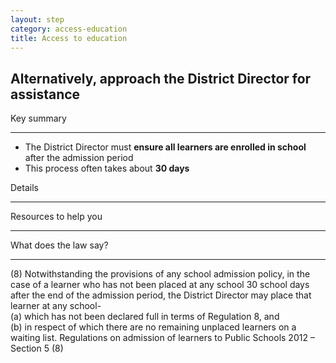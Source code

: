```yaml
---
layout: step
category: access-education
title: Access to education
---
```

<h2 class="step-title">
  <i class="fa fa-fw fa-question-circle" aria-hidden="true"></i> Alternatively, approach the District Director for assistance
</h2>

<div class="row flex">
  <div class="col-md-6">
    <div class="summary">
      <div class="header"><i class="fa fa-fw fa-exclamation-circle" aria-hidden="true"></i> Key summary</div>
      <hr>
      <ul class="fa-ul">
        <li><i class="fa-li fa fa-gavel"></i>The District Director must <b>ensure all learners are enrolled in school</b> after the admission period</li>
        <li><i class="fa-li fa fa-clock-o"></i>This process often takes about <b>30 days</b></li>
      </ul>
    </div>
  </div>
  <div class="col-md-6">
    <div class="intro">
        <div class="header"><i class="fa fa-fw fa-info-circle" aria-hidden="true"></i> Details</div>
        <hr>
    </div>
  </div>
</div>

<div class="row">
  <div class="col-md-6">
    <div class="resources">
      <div class="header">
        <i class="fa fa-fw fa-wrench" aria-hidden="true"></i> Resources to help you
      </div>
      <hr>
      <div class="body">
      </div>
    </div>
  </div>
  <div class="col-md-6">
    <div class="legal-info">
      <div class="header">
        <i class="fa fa-fw fa-gavel" aria-hidden="true"></i> What does the law say?
      </div>
      <hr>
      <div class="body">
        <p>(8) Notwithstanding the provisions of any school admission policy, in the case of a learner who has not been placed at any school 30 school days after the end of the admission period, the District Director may place that learner at any school-
          <br>(a) which has not been declared full in terms of Regulation 8, and
          <br>(b) in respect of which there are no remaining unplaced learners on a waiting list. Regulations on admission of learners to Public Schools 2012 – Section 5 (8)</p>
      </div>
    </div>
  </div>
</div>
